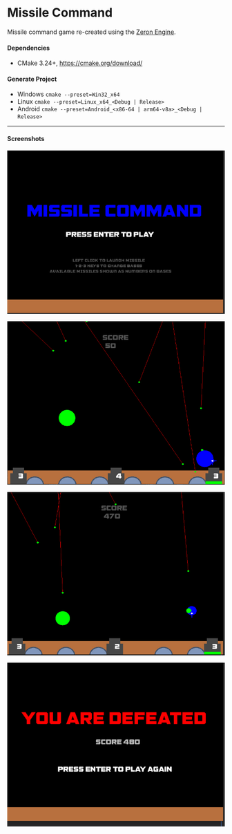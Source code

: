 # Missile Command
Missile command game re-created using the [Zeron Engine](https://github.com/ekokturk/ZeronEngine).

#### Dependencies
- CMake 3.24+, https://cmake.org/download/

#### Generate Project
- Windows `cmake --preset=Win32_x64`
- Linux `cmake --preset=Linux_x64_<Debug | Release>`
- Android  `cmake --preset=Android_<x86-64 | arm64-v8a>_<Debug | Release>`

---
#### Screenshots

![](/Screenshots/1.jpg)

![](/Screenshots/2.jpg)

![](/Screenshots/3.jpg)

![](/Screenshots/4.jpg)
